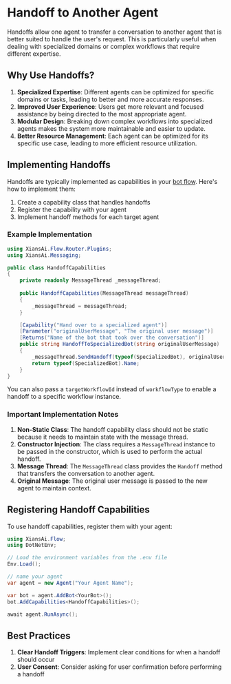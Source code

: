 # Handoff to Another Agent

Handoffs allow one agent to transfer a conversation to another agent that is better suited to handle the user's request. This is particularly useful when dealing with specialized domains or complex workflows that require different expertise.

## Why Use Handoffs?

1. **Specialized Expertise**: Different agents can be optimized for specific domains or tasks, leading to better and more accurate responses.
2. **Improved User Experience**: Users get more relevant and focused assistance by being directed to the most appropriate agent.
3. **Modular Design**: Breaking down complex workflows into specialized agents makes the system more maintainable and easier to update.
4. **Better Resource Management**: Each agent can be optimized for its specific use case, leading to more efficient resource utilization.

## Implementing Handoffs

Handoffs are typically implemented as capabilities in your [bot flow](../1-getting-started/2-first-agent.md). Here's how to implement them:

1. Create a capability class that handles handoffs
2. Register the capability with your agent
3. Implement handoff methods for each target agent

### Example Implementation

```csharp
using XiansAi.Flow.Router.Plugins;
using XiansAi.Messaging;

public class HandoffCapabilities
{
    private readonly MessageThread _messageThread;
    
    public HandoffCapabilities(MessageThread messageThread)
    {
        _messageThread = messageThread;
    }

    [Capability("Hand over to a specialized agent")]
    [Parameter("originalUserMessage", "The original user message")]
    [Returns("Name of the bot that took over the conversation")]
    public string HandoffToSpecializedBot(string originalUserMessage)
    {
        _messageThread.SendHandoff(typeof(SpecializedBot), originalUserMessage);
        return typeof(SpecializedBot).Name;
    }
}
```
You can also pass a `targetWorkflowId` instead of `workflowType` to enable a handoff to a specific workflow instance.

### Important Implementation Notes

1. **Non-Static Class**: The handoff capability class should not be static because it needs to maintain state with the message thread.
2. **Constructor Injection**: The class requires a `MessageThread` instance to be passed in the constructor, which is used to perform the actual handoff.
3. **Message Thread**: The `MessageThread` class provides the `Handoff` method that transfers the conversation to another agent.
4. **Original Message**: The original user message is passed to the new agent to maintain context.

## Registering Handoff Capabilities

To use handoff capabilities, register them with your agent:

```csharp
using XiansAi.Flow;
using DotNetEnv;

// Load the environment variables from the .env file
Env.Load();

// name your agent
var agent = new Agent("Your Agent Name");

var bot = agent.AddBot<YourBot>();
bot.AddCapabilities<HandoffCapabilities>();

await agent.RunAsync();
```

## Best Practices

1. **Clear Handoff Triggers**: Implement clear conditions for when a handoff should occur
2. **User Consent**: Consider asking for user confirmation before performing a handoff
